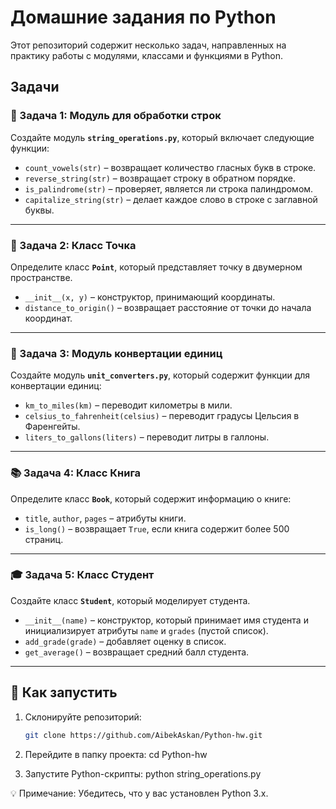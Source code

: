 # Домашние задания по Python

Этот репозиторий содержит несколько задач, направленных на практику работы с модулями, классами и функциями в Python.

## Задачи

### 📝 Задача 1: Модуль для обработки строк  
Создайте модуль **`string_operations.py`**, который включает следующие функции:  
- `count_vowels(str)` – возвращает количество гласных букв в строке.  
- `reverse_string(str)` – возвращает строку в обратном порядке.  
- `is_palindrome(str)` – проверяет, является ли строка палиндромом.  
- `capitalize_string(str)` – делает каждое слово в строке с заглавной буквы.  

---

### 📍 Задача 2: Класс Точка  
Определите класс **`Point`**, который представляет точку в двумерном пространстве.  
- `__init__(x, y)` – конструктор, принимающий координаты.  
- `distance_to_origin()` – возвращает расстояние от точки до начала координат.  

---

### 🔄 Задача 3: Модуль конвертации единиц  
Создайте модуль **`unit_converters.py`**, который содержит функции для конвертации единиц:  
- `km_to_miles(km)` – переводит километры в мили.  
- `celsius_to_fahrenheit(celsius)` – переводит градусы Цельсия в Фаренгейты.  
- `liters_to_gallons(liters)` – переводит литры в галлоны.  

---

### 📚 Задача 4: Класс Книга  
Определите класс **`Book`**, который содержит информацию о книге:  
- `title`, `author`, `pages` – атрибуты книги.  
- `is_long()` – возвращает `True`, если книга содержит более 500 страниц.  

---

### 🎓 Задача 5: Класс Студент  
Создайте класс **`Student`**, который моделирует студента.  
- `__init__(name)` – конструктор, который принимает имя студента и инициализирует атрибуты `name` и `grades` (пустой список).  
- `add_grade(grade)` – добавляет оценку в список.  
- `get_average()` – возвращает средний балл студента.  

---

## 🚀 Как запустить  
1. Склонируйте репозиторий:  
   ```bash
   git clone https://github.com/AibekAskan/Python-hw.git

2.	Перейдите в папку проекта:
  cd Python-hw

3.	Запустите Python-скрипты:
  python string_operations.py


💡 Примечание: Убедитесь, что у вас установлен Python 3.x.
